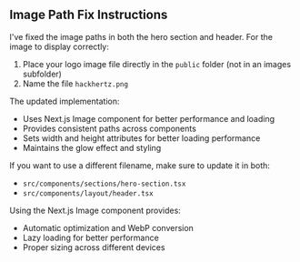 ## Image Path Fix Instructions

I've fixed the image paths in both the hero section and header. For the image to display correctly:

1. Place your logo image file directly in the `public` folder (not in an images subfolder)
2. Name the file `hackhertz.png`

The updated implementation:
- Uses Next.js Image component for better performance and loading
- Provides consistent paths across components
- Sets width and height attributes for better loading performance
- Maintains the glow effect and styling

If you want to use a different filename, make sure to update it in both:
- `src/components/sections/hero-section.tsx`
- `src/components/layout/header.tsx`

Using the Next.js Image component provides:
- Automatic optimization and WebP conversion
- Lazy loading for better performance
- Proper sizing across different devices
